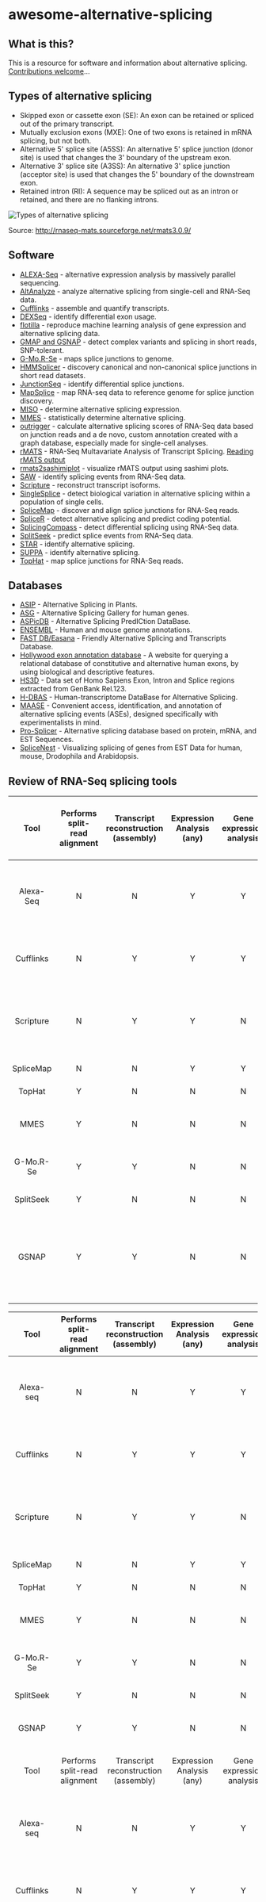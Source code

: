 # awesome-alternative-splicing
## What is this?
This is a resource for software and information about alternative splicing. [Contributions welcome](https://github.com/hussainather/awesome-alternative-splicing/blob/master/CONTRIBUTING.md)...

## Types of alternative splicing
 - Skipped exon or cassette exon (SE): An exon can be retained or spliced out of the primary transcript.
 - Mutually exclusion exons (MXE): One of two exons is retained in mRNA splicing, but not both.
 - Alternative 5' splice site (A5SS): An alternative 5' splice junction (donor site) is used that changes the 3' boundary of the upstream exon.
 - Alternative 3' splice site (A3SS): An alternative 3' splice junction (acceptor site) is used that changes the 5' boundary of the downstream exon.
 - Retained intron (RI): A sequence may be spliced out as an intron or retained, and there are no flanking introns.

![Types of alternative splicing](images/altsplicetypes.jpeg) 

Source: http://rnaseq-mats.sourceforge.net/rmats3.0.9/

## Software
+ [ALEXA-Seq](http://www.alexaplatform.org/alexa_seq/) - alternative expression analysis by massively parallel sequencing.
+ [AltAnalyze](http://www.altanalyze.org/) - analyze alternative splicing from single-cell and RNA-Seq data.
+ [Cufflinks](http://cole-trapnell-lab.github.io/cufflinks/) - assemble and quantify transcripts. 
+ [DEXSeq](https://bioconductor.org/packages/release/bioc/html/DEXSeq.html) - identify differential exon usage.
+ [flotilla](https://github.com/yeolab/flotilla) - reproduce machine learning analysis of gene expression and alternative splicing data.
+ [GMAP and GSNAP](http://research-pub.gene.com/gmap/) - detect complex variants and splicing in short reads, SNP-tolerant.
+ [G-Mo.R-Se](http://www.genoscope.cns.fr/externe/gmorse/) - maps splice junctions to genome. 
+ [HMMSplicer](http://derisilab.ucsf.edu/index.php?software=105) - discovery canonical and non-canonical splice junctions in short read datasets.
+ [JunctionSeq](https://bioconductor.org/packages/release/bioc/html/JunctionSeq.html) - identify differential splice junctions.
+ [MapSplice](http://www.netlab.uky.edu/p/bioinfo/MapSplice2) - map RNA-seq data to reference genome for splice junction discovery.
+ [MISO](http://genes.mit.edu/burgelab/miso/) - determine alternative splicing expression. 
+ [MMES](https://www.ncbi.nlm.nih.gov/pmc/articles/PMC2798953/) - statistically determine alternative splicing.
+ [outrigger](https://github.com/YeoLab/outrigger) - calculate alternative splicing scores of RNA-Seq data based on junction reads and a de novo, custom annotation created with a graph database, especially made for single-cell analyses.
+ [rMATS](http://rnaseq-mats.sourceforge.net/) - RNA-Seq Multavariate Analysis of Transcript Splicing. [Reading rMATS output](https://www.biostars.org/p/256949/)
+ [rmats2sashimiplot](https://github.com/Xinglab/rmats2sashimiplot/) - visualize rMATS output using sashimi plots.
+ [SAW](https://www.ncbi.nlm.nih.gov/pmc/articles/PMC2919401/) - identify splicing events from RNA-Seq data.
+ [Scripture](http://software.broadinstitute.org/software/scripture/) - reconstruct transcript isoforms.
+ [SingleSplice](https://github.com/jw156605/SingleSplice) - detect biological variation in alternative splicing within a population of single cells. 
+ [SpliceMap](https://web.stanford.edu/group/wonglab/SpliceMap/) - discover and align splice junctions for RNA-Seq reads.
+ [SpliceR](http://www.bioconductor.org/packages/2.13/bioc/html/spliceR.html) - detect alternative splicing and predict coding potential. 
+ [SplicingCompass](https://www.leibniz-hki.de/en/SplicingCompass.html) - detect differential splicing using RNA-Seq data.
+ [SplitSeek](https://solidsoftwaretools.com/splitseek) - predict splice events from RNA-Seq data.
+ [STAR](https://code.google.com/archive/p/rna-star/) - identify alternative splicing.
+ [SUPPA](https://github.com/comprna/SUPPA) - identify alternative splicing.
+ [TopHat](http://ccb.jhu.edu/software/tophat/index.shtml) - map splice junctions for RNA-Seq reads.

## Databases

+ [ASIP](http://www.plantgdb.org/ASIP/) - Alternative Splicing in Plants. 
+ [ASG](https://brcwebportal.cos.ncsu.edu/asg/) - Alternative Splicing Gallery for human genes. 
+ [ASPicDB](http://srv00.recas.ba.infn.it/ASPicDB/) - Alternative Splicing PredICtion DataBase.
+ [ENSEMBL](http://useast.ensembl.org/info/genome/genebuild/genome_annotation.html) - Human and mouse genome annotations.
+ [FAST DB/Easana](https://www.easana.com/) - Friendly Alternative Splicing and Transcripts Database.
+ [Hollywood exon annotation database](http://hollywood.mit.edu/) - A website for querying a relational database of constitutive and alternative human exons, by using biological and descriptive features. 
+ [HS3D](http://www.sci.unisannio.it/docenti/rampone/) - Data set of Homo Sapiens Exon, Intron and Splice regions extracted from GenBank Rel.123. 
+ [H-DBAS](http://www.h-invitational.jp/h-dbas/) - Human-transcriptome DataBase for Alternative Splicing.
+ [MAASE](http://maase.genomics.purdue.edu/) - Convenient access, identification, and annotation of alternative splicing events (ASEs), designed specifically with experimentalists in mind.
+ [Pro-Splicer](http://prosplicer.mbc.nctu.edu.tw/) - Alternative splicing database based on protein, mRNA, and EST Sequences.
+ [SpliceNest](http://splicenest.molgen.mpg.de/) - Visualizing splicing of genes from EST Data for human, mouse, Drodophila and Arabidopsis. 

## Review of RNA-Seq splicing tools
**Tool**|**Performs split-read alignment**|**Transcript reconstruction (assembly)**|**Expression Analysis (any)**|**Gene expression analysis**|**Transcript specific expression analysis**|**Exon junction expression**|**Quantitative alternative expression analysis**|**Expression level sensitivity**|**Output**|**Minimum read length required or recommended**|**Visualization tool**|**Performs comparisons between conditions (ex. tumor vs normal)**|**Relevant comparison to Alexa-seq**|**Data type supported**|**Citation**
:-----:|:-----:|:-----:|:-----:|:-----:|:-----:|:-----:|:-----:|:-----:|:-----:|:-----:|:-----:|:-----:|:-----:|:-----:|:-----:
Alexa-Seq|N|N|Y|Y|Y|Y|Y|Junction|"Expression and structure information for junctions and genes; UCSC track info| extensive alternative expression visualization / statistics / graphs"|No minimum (tested on 36bp-100bp reads)|"Extensive| includes custom graphs and links to UCSC browser"|Y|-
Cufflinks|N|Y|Y|Y|Y|N|Y|Transcript|"Transcript information and expression statistics| BED| GTF"|75bp|UCSC browser|Y|Y
Scripture|N|Y|Y|N|N*|N|N|Transcript*|"Transcript structure information and non-parsimonious expression statistics| BED"|75bp|UCSC browser|N|N|Illumina
SpliceMap|N|N|Y|Y|N|Y|N|Junction|"Alignments. SAM| BED| Wig"|50bp|UCSC browser|N|N
TopHat|Y|N|N|N|N|Y|N|Junction|"Alignments. SAM| BED| Wig"|75bp|N|N|N
MMES|Y|N|N|N|N|Y|N|Junction|Identified splice junctions and p-values|25bp|N|N|N|Illumina|"Wang et al.
G-Mo.R-Se|Y|Y|N|N|N|N|N|Transcript*|Transcript structure information.  GFF|25bp|Grape Genome Browser|N|N|Illumina|"Denoeud et al.
SplitSeek|Y|N|N|N|N|Y|N|Junction|Alignments.  BED|50bp|UCSC browser|N|N|SOLiD only|"Ameur et al.2010
GSNAP|Y|Y|N|N|N|N|N|N/A|Alignments.  SAM and FASTA|Minimum 14bp (tested on 36bp reads)|UCSC browser|N|N|Illumina | sodium bisulfite-treated DNA sequencing (for analysis of methylation status)|"Wu and Nacu

**Tool**|**Performs split-read alignment**|**Transcript reconstruction (assembly)**|**Expression Analysis (any)**|**Gene expression analysis**|**Transcript specific expression analysis**|**Exon or Junction expression**|**Quantitative alternative expression analysis**|**Expression level sensitivity**|**Output**|**Minimum read length required or recommended**|**Ability to identify rearrangements / indels**|**Junction Identification**|**Implementation**|**Public tool**|**Open Source**
:-----:|:-----:|:-----:|:-----:|:-----:|:-----:|:-----:|:-----:|:-----:|:-----:|:-----:|:-----:|:-----:|:-----:|:-----:|:-----:
Alexa-seq|N|N|Y|Y|Y|Y|Y|Junction|"Expression and structure information for junctions and genes; UCSC track info| extensive alternative expression visualization / statistics / graphs"|No minimum (tested on 36bp-100bp reads)|N|Database|Perl/R/Unix|Y
Cufflinks|N|Y|Y|Y|Y|N|Y|Transcript|"Transcript information and expression statistics| BED| GTF"|75bp|N|Predicted from data|C++
Scripture|N|Y|Y|N|N*|N|N|Transcript*|"Transcript structure information and non-parsimonious expression statistics| BED"|75bp|N|Predicted from data|Java|Y
SpliceMap|N|N|Y|Y|N|Y|N|Junction|"Alignments. SAM| BED| Wig"|50bp|N|Predicted from data|Python
TopHat|Y|N|N|N|N|Y|N|Junction|"Alignments. SAM| BED| Wig"|75bp|N|Predicted from data|C++/Python
MMES|Y|N|N|N|N|Y|N|Junction|Identified splice junctions and p-values|25bp|N|Predicted from data|Published algorithm only|N|N/A
G-Mo.R-Se|Y|Y|N|N|N|N|N|Transcript*|Transcript structure information.  GFF|25bp|N|Predicted from data|Perl|Y**|Y
SplitSeek|Y|N|N|N|N|Y|N|Junction|Alignments.  BED|50bp|Y|Predicted from data|Perl|Y|Y (GPL)
GSNAP|Y|Y|N|N|N|N|N|N/A|Alignments.  SAM and FASTA|Minimum 14bp (tested on 36bp reads)|Y|Database or predicted form data|"Source code in C| utility programs in Perl"|Y
Tool|Performs split-read alignment|Transcript reconstruction (assembly)|Expression Analysis (any)|Gene expression analysis|Transcript specific expression analysis|Exon or Junction expression|Quantitative alternative expression analysis|Expression level sensitivity|Output|Minimum read length required or recommended|Ability to identify rearrangements / indels|Junction Identification|Implementation|Public tool|Open Source
Alexa-seq|N|N|Y|Y|Y|Y|Y|Junction|"Expression and structure information for junctions and genes; UCSC track info| extensive alternative expression visualization / statistics / graphs"|No minimum (tested on 36bp-100bp reads)|N|Database|Perl/R/Unix|Y
Cufflinks|N|Y|Y|Y|Y|N|Y|Transcript|"Transcript information and expression statistics| BED| GTF"|75bp|N|Predicted from data|C++
Scripture|N|Y|Y|N|N*|N|N|Transcript*|"Transcript structure information and non-parsimonious expression statistics| BED"|75bp|N|Predicted from data|Java|Y
SpliceMap|N|N|Y|Y|N|Y|N|Junction|"Alignments. SAM| BED| Wig"|50bp|N|Predicted from data|Python
TopHat|Y|N|N|N|N|Y|N|Junction|"Alignments. SAM| BED| Wig"|75bp|N|Predicted from data|C++/Python
MMES|Y|N|N|N|N|Y|N|Junction|Identified splice junctions and p-values|25bp|N|Predicted from data|Published algorithm only|N|N/A
G-Mo.R-Se|Y|Y|N|N|N|N|N|Transcript*|Transcript structure information.  GFF|25bp|N|Predicted from data|Perl|Y**|Y
SplitSeek|Y|N|N|N|N|Y|N|Junction|Alignments.  BED|50bp|Y|Predicted from data|Perl|Y|Y (GPL)
GSNAP|Y|Y|N|N|N|N|N|N/A|Alignments.  SAM and FASTA|Minimum 14bp (tested on 36bp reads)|Y|Database or predicted form data|"Source code in C| utility programs in Perl"|Y

\* Transcript expression values are non-parsimonious

\** Not supported (current version not stable)
